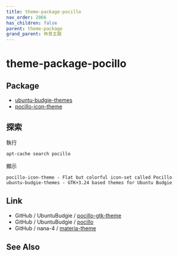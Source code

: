 ```yaml
---
title: theme-package-pocillo
nav_order: 2066
has_children: false
parent: theme-package
grand_parent: 佈景主題
---
```



# theme-package-pocillo


## Package

* [ubuntu-budgie-themes](https://packages.ubuntu.com/jammy/ubuntu-budgie-themes)
* [pocillo-icon-theme](https://packages.ubuntu.com/jammy/pocillo-icon-theme)


## 探索

執行

``` sh
apt-cache search pocillo
```

顯示

```
pocillo-icon-theme - Flat but colorful icon-set called Pocillo
ubuntu-budgie-themes - GTK+3.24 based themes for Ubuntu Budgie
```


## Link

* GitHub / UbuntuBudgie / [pocillo-gtk-theme](https://github.com/UbuntuBudgie/pocillo-gtk-theme)
* GitHub / UbuntuBudgie / [pocillo](https://github.com/UbuntuBudgie/pocillo)
* GitHub / nana-4 / [materia-theme](https://github.com/nana-4/materia-theme)

## See Also
